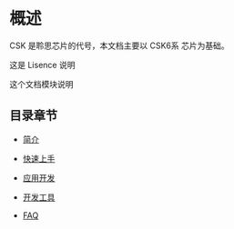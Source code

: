 # 概述

CSK 是聆思芯片的代号，本文档主要以 CSK6系 芯片为基础。

<!-- TODO -->
这是 Lisence 说明

<!-- TODO -->
这个文档模块说明

<!-- TODO -->
## 目录章节


* [简介](overview/chips)


* [快速上手](quick_start/start_env)


* [应用开发](application/overview)


* [开发工具](api/lisa_zep/sdk_command)


* [FAQ](FAQ/index)

